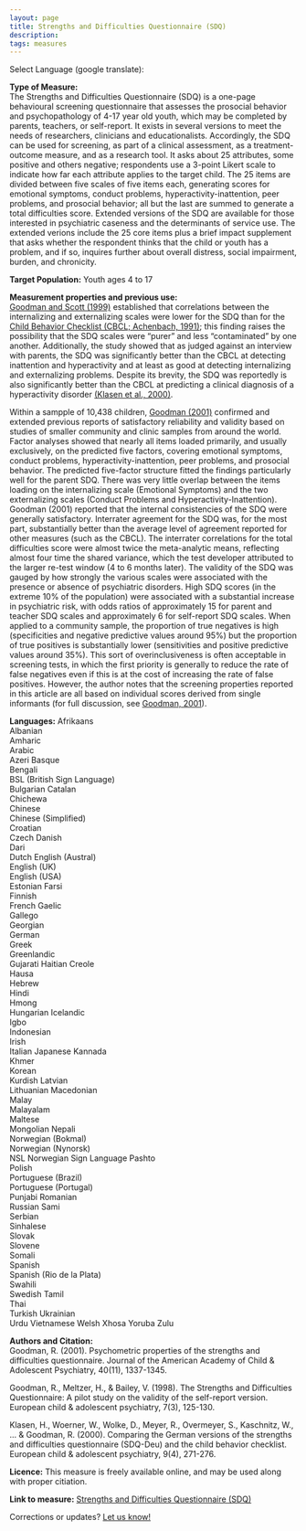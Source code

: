 ```yaml
---
layout: page
title: Strengths and Difficulties Questionnaire (SDQ)
description:
tags: measures
---
```


Select Language (google translate):  

<div id="google_translate_element"></div><script type="text/javascript">
function googleTranslateElementInit() {
  new google.translate.TranslateElement({pageLanguage: 'en', layout: google.translate.TranslateElement.InlineLayout.SIMPLE, gaTrack: true, gaId: 'UA-64320648-1'}, 'google_translate_element');
}
</script><script type="text/javascript" src="//translate.google.com/translate_a/element.js?cb=googleTranslateElementInit"></script>  

**Type of Measure:**  
The Strengths and Difficulties Questionnaire (SDQ) is a one-page behavioural screening questionnaire that assesses the prosocial behavior and psychopathology of 4-17 year old youth, which may be completed by parents, teachers, or self-report. It exists in several versions to meet the needs of researchers, clinicians and educationalists. Accordingly, the SDQ can be used for screening, as part of a clinical assessment, as a treatment-outcome measure, and as a research tool. It asks about 25 attributes, some positive and others negative; respondents use a 3-point Likert scale to indicate how far each attribute applies to the target child. The 25 items are divided between five scales of five items each, generating scores for emotional symptoms, conduct problems, hyperactivity-inattention, peer problems, and prosocial behavior; all but the last are summed to generate a total difficulties score. Extended versions of the SDQ are available for those interested in psychiatric caseness and the determinants of service use. The extended verions include the 25 core items plus a brief impact supplement that asks whether the respondent thinks that the child or youth has a problem, and if so, inquires further about overall distress, social impairment, burden, and chronicity.

**Target Population:** Youth ages 4 to 17

**Measurement properties and previous use:**  
[Goodman and Scott (1999)](https://link.springer.com/article/10.1023/A:1022658222914) established that correlations between the internalizing and externalizing scales were lower for the SDQ than for the [Child Behavior Checklist (CBCL; Achenbach, 1991)](http://txautism.net/assets/uploads/docs/CBCK-ed-KS-AK.pdf); this finding raises the possibility that the SDQ scales were “purer” and less “contaminated” by one another. Additionally, the study showed that as judged against an interview with parents, the SDQ was significantly better than the CBCL at detecting inattention and hyperactivity and at least as good at detecting internalizing and externalizing problems. Despite its brevity, the SDQ was reportedly is also significantly
better than the CBCL at predicting a clinical diagnosis of a hyperactivity disorder [(Klasen et al., 2000)](https://link.springer.com/article/10.1007/s007870070030).  

Within a sampple of 10,438 children, [Goodman (2001)](http://www.jaacap.com/article/S0890-8567(09)60543-8/abstract) confirmed and extended previous reports of satisfactory reliability and validity based on studies of smaller community and clinic samples from around the world. Factor analyses showed that nearly all items loaded primarily, and usually exclusively, on the predicted five factors, covering emotional symptoms, conduct problems, hyperactivity-inattention, peer problems, and prosocial behavior. The predicted five-factor structure fitted the findings particularly well for the parent SDQ. There was very little overlap between the items loading on the internalizing scale (Emotional Symptoms) and the two externalizing scales (Conduct Problems and Hyperactivity-Inattention). Goodman (2001) reported that the internal consistencies of the SDQ were generally satisfactory. Interrater agreement for the SDQ was, for the most part, substantially better than the average level of agreement reported for other measures (such as the CBCL). The interrater correlations for the total difficulties score were almost twice the meta-analytic means, reflecting almost four time the shared variance, which the test developer attributed to the larger re-test window (4 to 6 months later). The validity of the SDQ was gauged by how strongly the various scales were associated with the presence or absence of psychiatric disorders. High SDQ scores (in the extreme 10% of the population) were associated with a substantial increase in psychiatric risk, with odds ratios of approximately 15 for parent and teacher SDQ scales and approximately 6 for self-report SDQ scales. When applied to a community sample, the proportion of true negatives is high (specificities and negative predictive values around 95%) but the proportion of true positives is substantially lower (sensitivities and positive predictive values around 35%). This sort of overinclusiveness is often acceptable in screening tests, in which the first priority is generally to reduce the rate of false negatives even if this is at the cost of increasing the rate of false positives. However, the author notes that the screening properties reported in this article are all based on individual scores derived from single informants (for full discussion, see [Goodman, 2001](http://www.jaacap.com/article/S0890-8567(09)60543-8/abstract)). 

**Languages:** Afrikaans     
Albanian     
Amharic     
Arabic     
Azeri 
Basque   
Bengali     
BSL (British Sign Language)     
Bulgarian 
Catalan     
Chichewa    
Chinese     
Chinese (Simplified)     
Croatian     
Czech 
Danish     
Dari     
Dutch 
English (Austral)     
English (UK)     
English (USA)     
Estonian 
Farsi     
Finnish     
French 
Gaelic     
Gallego     
Georgian     
German     
Greek    
Greenlandic    
Gujarati 
Haitian 
Creole    
Hausa     
Hebrew     
Hindi     
Hmong    
Hungarian 
Icelandic     
Igbo     
Indonesian     
Irish     
Italian 
Japanese 
Kannada     
Khmer     
Korean     
Kurdish 
Latvian     
Lithuanian 
Macedonian    
Malay     
Malayalam     
Maltese     
Mongolian 
Nepali     
Norwegian (Bokmal)     
Norwegian (Nynorsk)     
NSL Norwegian Sign Language 
Pashto     
Polish     
Portuguese (Brazil)     
Portuguese (Portugal)     
Punjabi 
Romanian     
Russian 
Sami     
Serbian     
Sinhalese     
Slovak     
Slovene     
Somali     
Spanish     
Spanish (Rio de la Plata)     
Swahili     
Swedish 
Tamil     
Thai     
Turkish 
Ukrainian     
Urdu 
Vietnamese 
Welsh 
Xhosa 
Yoruba 
Zulu


**Authors and Citation:**   
Goodman, R. (2001). Psychometric properties of the strengths and difficulties questionnaire. Journal of the American Academy of Child & Adolescent Psychiatry, 40(11), 1337-1345. 

Goodman, R., Meltzer, H., & Bailey, V. (1998). The Strengths and Difficulties Questionnaire: A pilot study on the validity of the self-report version. European child & adolescent psychiatry, 7(3), 125-130.   

Klasen, H., Woerner, W., Wolke, D., Meyer, R., Overmeyer, S., Kaschnitz, W., ... & Goodman, R. (2000). Comparing the German versions of the strengths and difficulties questionnaire (SDQ-Deu) and the child behavior checklist. European child & adolescent psychiatry, 9(4), 271-276.

**Licence:** This measure is freely available online, and may be used along with proper citiation.  

**Link to measure:** [Strengths and Difficulties Questionnaire (SDQ)](http://www.sdqinfo.com/py/sdqinfo/b0.py) 

Corrections or updates? [Let us know!](http://disabilitymeasures.org/contact)
